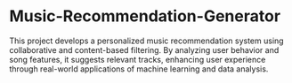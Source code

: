 # Music-Recommendation-Generator
This project develops a personalized music recommendation system using collaborative and content-based filtering. By analyzing user behavior and song features, it suggests relevant tracks, enhancing user experience through real-world applications of machine learning and data analysis.
